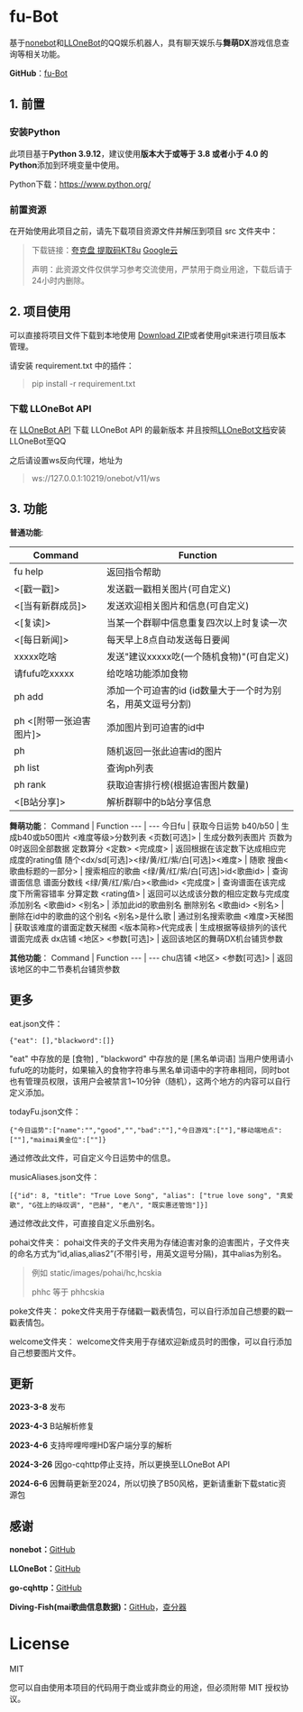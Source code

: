 # fu-Bot
基于[nonebot](https://github.com/nonebot/nonebot2)和[LLOneBot](https://github.com/LLOneBot/LLOneBot)的QQ娱乐机器人，具有聊天娱乐与**舞萌DX**游戏信息查询等相关功能。

**GitHub**：[fu-Bot](https://github.com/HCskia/fu-Bot)

## 1. 前置
### 安装Python
此项目基于**Python 3.9.12**，建议使用**版本大于或等于 3.8 或者小于 4.0 的Python**添加到环境变量中使用。

Python下载：https://www.python.org/

### 前置资源
在开始使用此项目之前，请先下载项目资源文件并解压到项目 src 文件夹中：
>下载链接：[夸克盘 提取码KT8u](https://pan.quark.cn/s/479166d6b8aa)  [Google云](https://drive.google.com/file/d/1Na8i6xHrzQy8Neg1DMESW5cQJb3bjjws/view?usp=drive_link)
>
>声明：此资源文件仅供学习参考交流使用，严禁用于商业用途，下载后请于24小时内删除。

## 2. 项目使用
可以直接将项目文件下载到本地使用 [Download ZIP](https://github.com/HCskia/fu-Bot/archive/refs/heads/main.zip)或者使用git来进行项目版本管理。

请安装 requirement.txt 中的插件：
>pip install -r requirement.txt

### 下载 LLOneBot API
在 [LLOneBot API](https://llonebot.github.io/zh-CN/guide/getting-started) 下载 LLOneBot API 的最新版本
并且按照[LLOneBot文档](https://llonebot.github.io/zh-CN/guide/getting-started)安装LLOneBot至QQ

之后请设置ws反向代理，地址为
>ws://127.0.0.1:10219/onebot/v11/ws
## 3. 功能

**普通功能**:

Command | Function
--- | ---
fu help | 返回指令帮助
<[戳一戳]> | 发送戳一戳相关图片(可自定义)
<[当有新群成员]> | 发送欢迎相关图片和信息(可自定义)
<[复读]> | 当某一个群聊中信息重复四次以上时复读一次
<[每日新闻]> | 每天早上8点自动发送每日要闻
xxxxx吃啥 | 发送"建议xxxxx吃(一个随机食物)"(可自定义)
请fufu吃xxxxx | 给吃啥功能添加食物
ph add <id> | 添加一个可迫害的id (id数量大于一个时为别名，用英文逗号分割)
ph<id> <[附带一张迫害图片]> | 添加图片到可迫害的id中
ph<id> | 随机返回一张此迫害id的图片
ph list | 查询ph列表
ph rank | 获取迫害排行榜(根据迫害图片数量)
<[B站分享]> | 解析群聊中的b站分享信息

**舞萌功能**：
Command | Function
--- | ---
今日fu | 获取今日运势
b40/b50 | 生成b40或b50图片
<难度等级>分数列表 <页数[可选]> | 生成分数列表图片 页数为0时返回全部数据
定数算分 <定数> <完成度> | 返回根据在该定数下达成相应完成度的rating值
随个<dx/sd[可选]><绿/黄/红/紫/白[可选]><难度> | 随歌
搜曲<歌曲标题的一部分> | 搜索相应的歌曲
<绿/黄/红/紫/白[可选]>id<歌曲id> | 查询谱面信息
谱面分数线 <绿/黄/红/紫/白><歌曲id> <完成度> | 查询谱面在该完成度下所需容错率
分算定数 <rating值> | 返回可以达成该分数的相应定数与完成度
添加别名 <歌曲id> <别名> | 添加此id的歌曲别名
删除别名 <歌曲id> <别名> | 删除在id中的歌曲的这个别名
<别名>是什么歌 | 通过别名搜索歌曲
<难度>天梯图 | 获取该难度的谱面定数天梯图
<版本简称>代完成表 | 生成根据等级排列的该代谱面完成表
dx店铺 <地区> <参数[可选]> | 返回该地区的舞萌DX机台铺货参数

**其他功能**：
Command | Function
--- | ---
chu店铺 <地区> <参数[可选]> | 返回该地区的中二节奏机台铺货参数

## 更多
eat.json文件：
```
{"eat": [],"blackword":[]}
```
 "eat" 中存放的是 [食物] , "blackword" 中存放的是 [黑名单词语]
当用户使用请小fufu吃的功能时，如果输入的食物字符串与黑名单词语中的字符串相同，同时bot也有管理员权限，该用户会被禁言1~10分钟（随机），这两个地方的内容可以自行定义添加。

todayFu.json文件：
```
{"今日运势":["name":"","good","","bad":""],"今日游戏":[""],"移动端地点":[""],"maimai黄金位":[""]}
```
 通过修改此文件，可自定义今日运势中的信息。

 musicAliases.json文件：
 ```
 [{"id": 8, "title": "True Love Song", "alias": ["true love song", "真爱歌", "G弦上的咏叹调", "巴赫", "老八", "既实惠还管饱"]}]
 ```
 通过修改此文件，可直接自定义乐曲别名。

pohai文件夹：
pohai文件夹的子文件夹用为存储迫害对象的迫害图片，子文件夹的命名方式为“id,alias,alias2”(不带引号，用英文逗号分隔)，其中alias为别名。
>例如 static/images/pohai/hc,hcskia
>
>phhc 等于 phhcskia

poke文件夹：
poke文件夹用于存储戳一戳表情包，可以自行添加自己想要的戳一戳表情包。

welcome文件夹：
welcome文件夹用于存储欢迎新成员时的图像，可以自行添加自己想要图片文件。

## 更新
**2023-3-8** 发布
  
**2023-4-3** B站解析修复
  
**2023-4-6** 支持哔哩哔哩HD客户端分享的解析

**2024-3-26** 因go-cqhttp停止支持，所以更换至LLOneBot API

**2024-6-6** 因舞萌更新至2024，所以切换了B50风格，更新请重新下载static资源包
## 感谢

**nonebot：**[GitHub](https://github.com/nonebot/nonebot2)

**LLOneBot：**[GitHub](https://github.com/LLOneBot/LLOneBot)

**go-cqhttp：**[GitHub](https://github.com/Mrs4s/go-cqhttp)

**Diving-Fish(mai歌曲信息数据)：**[GitHub](https://github.com/Diving-Fish)，[查分器](https://www.diving-fish.com/maimaidx/prober/)

# License

MIT

您可以自由使用本项目的代码用于商业或非商业的用途，但必须附带 MIT 授权协议。

